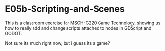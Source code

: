 # E05b-Scripting-and-Scenes

This is a classroom exercise for MSCH-G220 Game Technology, showing us how to really add and change scripts attached to nodes in GDScript and GODOT. 

Not sure its much right now, but i guess its a game?